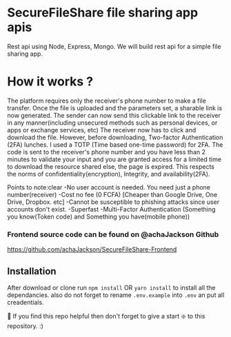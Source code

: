 # SecureFileShare file sharing app apis

Rest api using Node, Express, Mongo.
We will build rest api for a simple file sharing app. 

# How it works ? 
The platform requires only the receiver's phone number to make a file transfer. Once the file is uploaded and the parameters set, a sharable link is now generated. The sender can now send this clickable link to the receiver in any manner(including unsecured methods such as personal devices, or apps or exchange services, etc) The receiver now has to click and download the file. However, before downloading, Two-factor Authentication (2FA) lunches. I used a TOTP (Time based one-time password) for 2FA. The code is sent to the receiver's phone number and you have less than 2 minutes to validate your input and you are granted access for a limited time to download the resource shared else, the page is expired. This respects the norms of confidentiality(encryption), Integrity, and availability(2FA).

Points to note:clear
-No user account is needed. You need just a phone number(receiver)
-Cost no fee (0 FCFA) [Cheaper than Google Drive, One Drive, Dropbox. etc]
-Cannot be susceptible to phishing attacks since user accounts don't exist.
-Superfast
-Multi-Factor Authentication (Something you know(Token code) and Something you have(mobile phone))

### Frontend source code can be found on @achaJackson Github
https://github.com/achaJackson/SecureFileShare-Frontend


## Installation 
After download or clone run `npm install` OR `yarn install` to install all the dependancies.
also do not forget to rename `.env.example` into `.env` an put all creadentials.

🙏 If you find this repo helpful then don't forget to give a start ❇️ to this repository. :)
